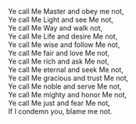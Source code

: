 Ye call Me Master and obey me not,  
Ye call Me Light and see Me not,  
Ye call Me Way and walk not,  
Ye call Me Life and desire Me not,  
Ye call Me wise and follow Me not,  
Ye call Me fair and love Me not,  
Ye call Me rich and ask Me not,  
Ye call Me eternal and seek Me not,  
Ye call Me gracious and trust Me not,  
Ye call Me noble and serve Me not,  
Ye call Me mighty and honor Me not,  
Ye call Me just and fear Me not,  
If I condemn you, blame me not.
